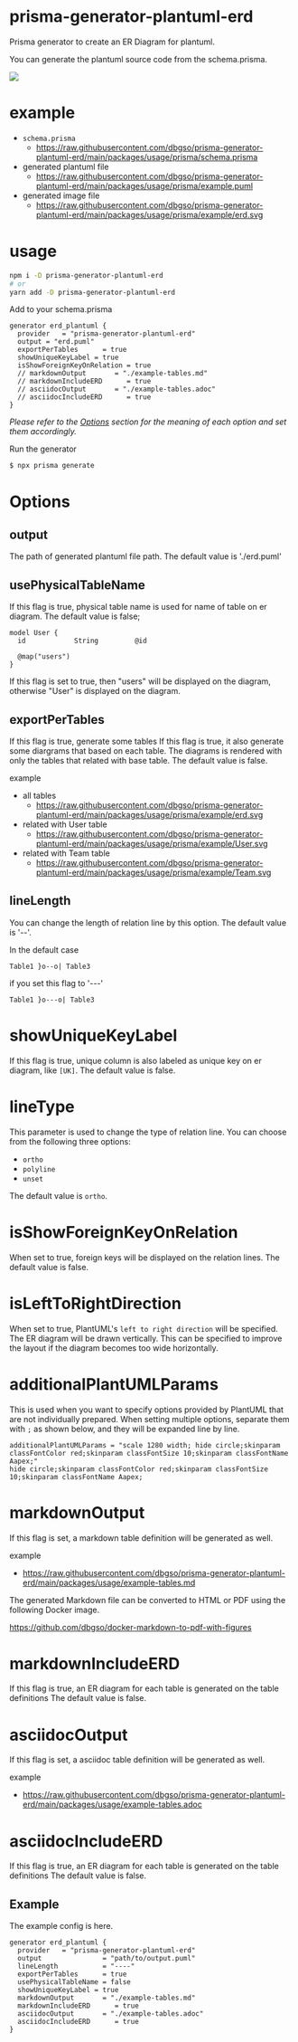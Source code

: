 # prisma-generator-plantuml-erd

Prisma generator to create an ER Diagram for plantuml.


You can generate the plantuml source code from the schema.prisma.

![](https://raw.githubusercontent.com/dbgso/prisma-generator-plantuml-erd/main/packages/generator/usage.png)

# example

- `schema.prisma`
  - https://raw.githubusercontent.com/dbgso/prisma-generator-plantuml-erd/main/packages/usage/prisma/schema.prisma
- generated plantuml file
  - https://raw.githubusercontent.com/dbgso/prisma-generator-plantuml-erd/main/packages/usage/prisma/example.puml
- generated image file
  - https://raw.githubusercontent.com/dbgso/prisma-generator-plantuml-erd/main/packages/usage/prisma/example/erd.svg

# usage


```bash
npm i -D prisma-generator-plantuml-erd
# or
yarn add -D prisma-generator-plantuml-erd
```

Add to your schema.prisma

```prisma
generator erd_plantuml {
  provider   = "prisma-generator-plantuml-erd"
  output = "erd.puml"
  exportPerTables      = true
  showUniqueKeyLabel = true
  isShowForeignKeyOnRelation = true
  // markdownOutput       = "./example-tables.md"
  // markdownIncludeERD      = true
  // asciidocOutput       = "./example-tables.adoc"
  // asciidocIncludeERD      = true
}
```

*Please refer to the [Options](#options) section for the meaning of each option and set them accordingly.*

Run the generator

```
$ npx prisma generate
```

# Options

## output

The path of generated plantuml file path.
The default value is './erd.puml'

## usePhysicalTableName

If this flag is true, physical table name is used for name of table on er diagram.
The default value is false;


```
model User {
  id            String         @id

  @map("users")
}
```

If this flag is set to true, then "users" will be displayed on the diagram, otherwise "User" is displayed on the diagram.
 

## exportPerTables

If this flag is true, generate some tables 
If this flag is true, it also generate some diargrams that based on each table.
The diagrams is rendered with only the tables that related with base table.
The default value is false.

example

- all tables
  - https://raw.githubusercontent.com/dbgso/prisma-generator-plantuml-erd/main/packages/usage/prisma/example/erd.svg
- related with User table
  - https://raw.githubusercontent.com/dbgso/prisma-generator-plantuml-erd/main/packages/usage/prisma/example/User.svg
- related with Team table
  - https://raw.githubusercontent.com/dbgso/prisma-generator-plantuml-erd/main/packages/usage/prisma/example/Team.svg
  

## lineLength

You can change the length of relation line by this option.
The default value is '--'.

In the default case

```
Table1 }o--o| Table3
```

if you set this flag to '---'

```
Table1 }o---o| Table3
```

# showUniqueKeyLabel

If this flag is true, unique column is also labeled as unique key on er diagram, like `[UK]`.
The default value is false.

# lineType

This parameter is used to change the type of relation line.
You can choose from the following three options:

- `ortho`
- `polyline`
- `unset`


The default value is `ortho`.

# isShowForeignKeyOnRelation

When set to true, foreign keys will be displayed on the relation lines.
The default value is false.

# isLeftToRightDirection

When set to true, PlantUML's `left to right direction` will be specified.
The ER diagram will be drawn vertically.
This can be specified to improve the layout if the diagram becomes too wide horizontally.

# additionalPlantUMLParams

This is used when you want to specify options provided by PlantUML that are not individually prepared.
When setting multiple options, separate them with `;` as shown below, and they will be expanded line by line.

```
additionalPlantUMLParams = "scale 1280 width; hide circle;skinparam classFontColor red;skinparam classFontSize 10;skinparam classFontName Aapex;"
hide circle;skinparam classFontColor red;skinparam classFontSize 10;skinparam classFontName Aapex;
```

# markdownOutput

If this flag is set, a markdown table definition will be generated as well.

example
- https://raw.githubusercontent.com/dbgso/prisma-generator-plantuml-erd/main/packages/usage/example-tables.md


The generated Markdown file can be converted to HTML or PDF using the following Docker image.

https://github.com/dbgso/docker-markdown-to-pdf-with-figures

# markdownIncludeERD

If this flag is true, an ER diagram for each table is generated on the table definitions
The default value is false.


# asciidocOutput

If this flag is set, a asciidoc table definition will be generated as well.

example
- https://raw.githubusercontent.com/dbgso/prisma-generator-plantuml-erd/main/packages/usage/example-tables.adoc

# asciidocIncludeERD

If this flag is true, an ER diagram for each table is generated on the table definitions
The default value is false.


## Example

The example config is here.

```prisma
generator erd_plantuml {
  provider   = "prisma-generator-plantuml-erd"
  output               = "path/to/output.puml"
  lineLength           = "----"
  exportPerTables      = true
  usePhysicalTableName = false
  showUniqueKeyLabel = true
  markdownOutput       = "./example-tables.md"
  markdownIncludeERD      = true
  asciidocOutput       = "./example-tables.adoc"
  asciidocIncludeERD      = true
}
```

